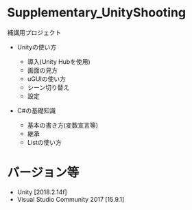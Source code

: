 # Supplementary_UnityShooting
補講用プロジェクト
* Unityの使い方
  * 導入(Unity Hubを使用)
  * 画面の見方
  * uGUIの使い方
  * シーン切り替え
  * 設定
  
* C#の基礎知識
  * 基本の書き方(変数宣言等)
  * 継承
  * Listの使い方
  
# バージョン等
* Unity [2018.2.14f]
* Visual Studio Community 2017 [15.9.1]
